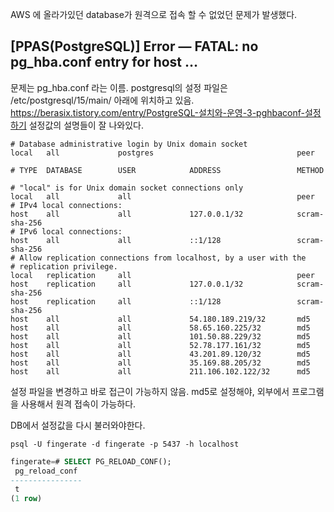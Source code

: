

AWS 에 올라가있던 database가 원격으로 접속 할 수 없었던 문제가 발생했다.
## [PPAS(PostgreSQL)] Error — FATAL: no pg_hba.conf entry for host …

문제는 pg_hba.conf 라는 이름.
postgresql의 설정 파일은 /etc/postgresql/15/main/ 아래에 위치하고 있음.
https://berasix.tistory.com/entry/PostgreSQL-설치와-운영-3-pghbaconf-설정하기
설정값의 설명들이 잘 나와있다.

```shell
# Database administrative login by Unix domain socket
local   all             postgres                                peer

# TYPE  DATABASE        USER            ADDRESS                 METHOD

# "local" is for Unix domain socket connections only
local   all             all                                     peer
# IPv4 local connections:
host    all             all             127.0.0.1/32            scram-sha-256
# IPv6 local connections:
host    all             all             ::1/128                 scram-sha-256
# Allow replication connections from localhost, by a user with the
# replication privilege.
local   replication     all                                     peer
host    replication     all             127.0.0.1/32            scram-sha-256
host    replication     all             ::1/128                 scram-sha-256
host    all             all             54.180.189.219/32       md5
host    all             all             58.65.160.225/32        md5
host    all             all             101.50.88.229/32        md5
host    all             all             52.78.177.161/32        md5
host    all             all             43.201.89.120/32        md5
host    all             all             35.169.88.205/32        md5
host    all             all             211.106.102.122/32      md5
```

설정 파일을 변경하고 바로 접근이 가능하지 않음.
md5로 설정해야, 외부에서 프로그램을 사용해서 원격 접속이 가능하다.

DB에서 설정값을 다시 불러와야한다.

`psql -U fingerate -d fingerate -p 5437 -h localhost`

```sql
fingerate=# SELECT PG_RELOAD_CONF();
 pg_reload_conf 
----------------
 t
(1 row)

```